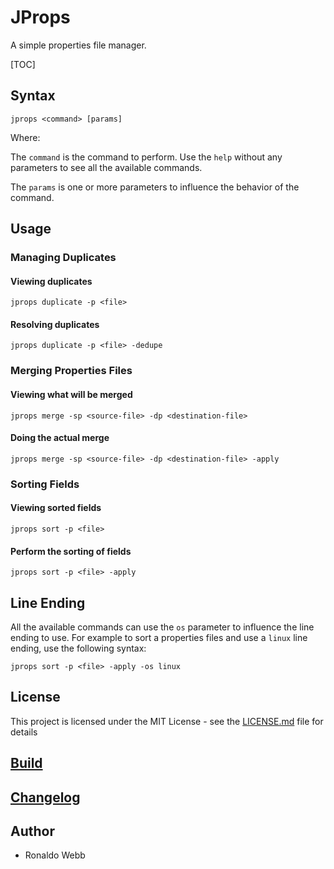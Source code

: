 # JProps

A simple properties file manager.

[TOC]

## Syntax

``` 
jprops <command> [params]
```

Where:

The `command` is the command to perform. Use the `help` without any parameters to see all the available commands.

The `params` is one or more parameters to influence the behavior of the command.

## Usage

### Managing Duplicates

#### Viewing duplicates

```
jprops duplicate -p <file>
```

#### Resolving duplicates

```
jprops duplicate -p <file> -dedupe
```

### Merging Properties Files

#### Viewing what will be merged

```
jprops merge -sp <source-file> -dp <destination-file>
```

#### Doing the actual merge

```
jprops merge -sp <source-file> -dp <destination-file> -apply
```

### Sorting Fields

#### Viewing sorted fields

```
jprops sort -p <file>
```

#### Perform the sorting of fields

```
jprops sort -p <file> -apply
```

## Line Ending

All the available commands can use the `os` parameter to influence the line ending to use. For example to sort a properties files and use a `linux` line ending, use the following syntax:

```
jprops sort -p <file> -apply -os linux
```

## License

This project is licensed under the MIT License - see the [LICENSE.md](LICENSE.md) file for details

## [Build](BUILD.md)

## [Changelog](CHANGELOG.md)

## Author

* Ronaldo Webb
